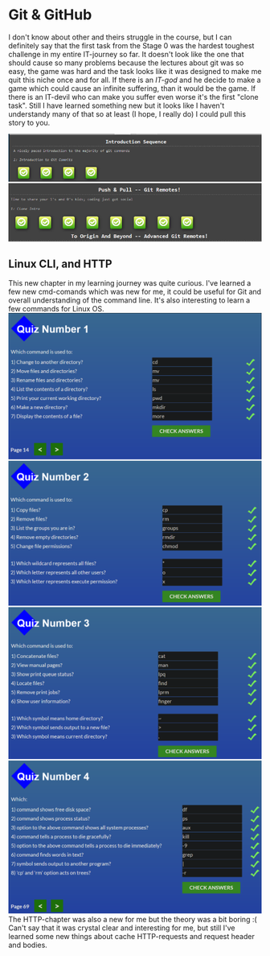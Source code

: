 # Git & GitHub

I don't know about other and theirs struggle in the course, but I can definitely say that the first task from the Stage 0 was the hardest toughest challenge in my entire IT-journey so far. It doesn't look like the one that should cause so many problems because the lectures about git was so easy, the game was hard and the task looks like it was designed to make me quit this niche once and for all. If there is an _IT-god_ and he decide to make a game which could cause an infinite suffering, than it would be the game. If there is an IT-devil who can make you suffer even worse it's the first "clone task".
Still I have learned something new but it looks like I haven't understandy many of that so at least (I hope, I really do) I could pull this story to you.

![First screenshot](img/fucking-game1.png)
![Second screenshot](img/fucking-game2.png)

## Linux CLI, and HTTP

This new chapter in my learning journey was quite curious. I've learned a few new cmd-comands which was new for me, it could be useful for Git and overall understanding of the command line. It's also interesting to learn a few commands for Linux OS.
![Third screenshot](img/stage0-1.png)
![Fourth screenshot](img/stage0-2.png)
![Fifth screenshot](img/stage0-3.png)
![Sixth screenshot](img/stage0-4.png)
The HTTP-chapter was also a new for me but the theory was a bit boring :( Can't say that it was crystal clear and interesting for me, but still I've learned some new things about cache HTTP-requests and request header and bodies.
